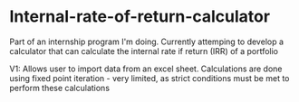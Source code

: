 # Internal-rate-of-return-calculator
Part of an internship program I'm doing.
Currently attemping to develop a calculator that can calculate the internal rate if return (IRR) of a portfolio

V1: Allows user to import data from an excel sheet. Calculations are done using fixed point iteration - very limited, as strict conditions must be met to perform these calculations

